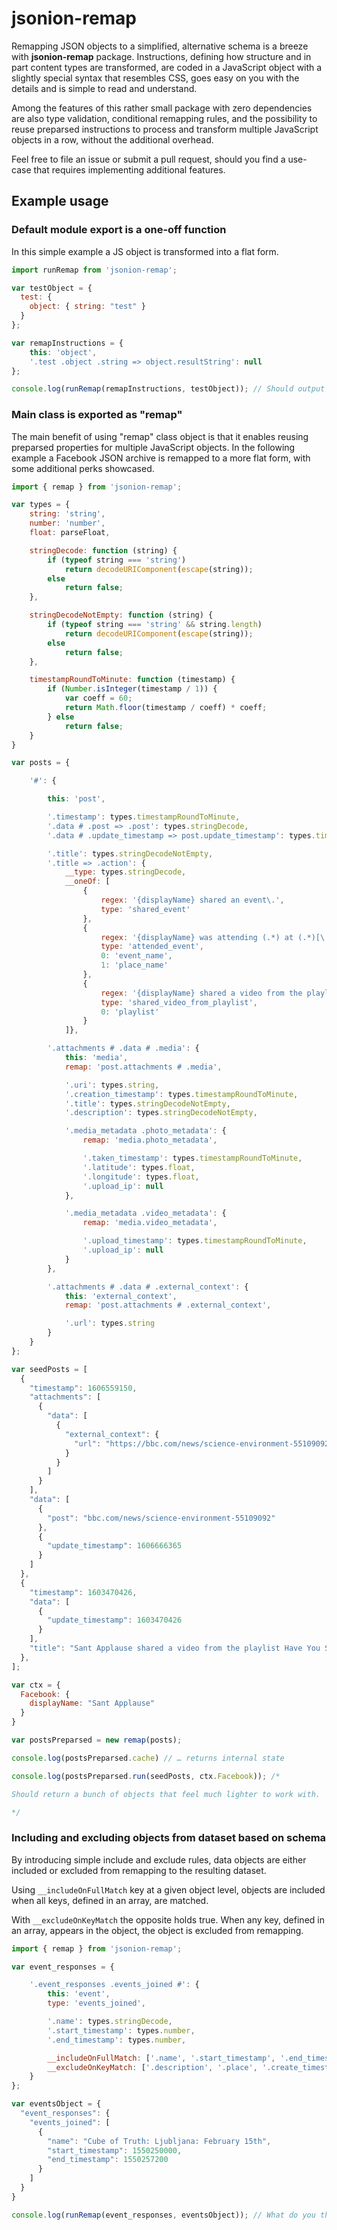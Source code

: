 # jsonion-remap

Remapping JSON objects to a simplified, alternative schema is a breeze with **jsonion-remap** package. Instructions, defining how structure and in part content types are transformed, are coded in a JavaScript object with a slightly special syntax that resembles CSS, goes easy on you with the details and is simple to read and understand.

Among the features of this rather small package with zero dependencies are also type validation, conditional remapping rules, and the possibility to reuse preparsed instructions to process and transform multiple JavaScript objects in a row, without the additional overhead.

Feel free to file an issue or submit a pull request, should you find a use-case that requires implementing additional features.


## Example usage

### Default module export is a one-off function

In this simple example a JS object is transformed into a flat form.

```javascript
import runRemap from 'jsonion-remap';

var testObject = {
  test: { 
  	object: { string: "test" }
  }
};

var remapInstructions = {
	this: 'object',
	'.test .object .string => object.resultString': null
};

console.log(runRemap(remapInstructions, testObject)); // Should output {resultString: "test"}
```

### Main class is exported as "remap" 

The main benefit of using "remap" class object is that it enables reusing preparsed properties for multiple JavaScript objects. In the following example a Facebook JSON archive is remapped to a more flat form, with some additional perks showcased.

```javascript
import { remap } from 'jsonion-remap';

var types = {
	string: 'string',
	number: 'number',
	float: parseFloat,

	stringDecode: function (string) {
		if (typeof string === 'string')
			return decodeURIComponent(escape(string));
		else
			return false;
	},

	stringDecodeNotEmpty: function (string) {
		if (typeof string === 'string' && string.length)
			return decodeURIComponent(escape(string));
		else
			return false;
	},

	timestampRoundToMinute: function (timestamp) {
		if (Number.isInteger(timestamp / 1)) {
			var coeff = 60;
			return Math.floor(timestamp / coeff) * coeff;
		} else
			return false;
	}
}

var posts = {

	'#': {

		this: 'post',

		'.timestamp': types.timestampRoundToMinute,
		'.data # .post => .post': types.stringDecode,
		'.data # .update_timestamp => post.update_timestamp': types.timestampRoundToMinute,

		'.title': types.stringDecodeNotEmpty,
		'.title => .action': {
			__type: types.stringDecode,
			__oneOf: [
				{
					regex: '{displayName} shared an event\.',
					type: 'shared_event'
				},
				{
					regex: '{displayName} was attending (.*) at (.*)[\.]*',
					type: 'attended_event',
					0: 'event_name',
					1: 'place_name'
				},
				{
					regex: '{displayName} shared a video from the playlist (.*)[\.]*',
					type: 'shared_video_from_playlist',
					0: 'playlist'
				}
			]},

		'.attachments # .data # .media': {
			this: 'media',
			remap: 'post.attachments # .media',

			'.uri': types.string,
			'.creation_timestamp': types.timestampRoundToMinute,
			'.title': types.stringDecodeNotEmpty,
			'.description': types.stringDecodeNotEmpty,

			'.media_metadata .photo_metadata': {
				remap: 'media.photo_metadata',

				'.taken_timestamp': types.timestampRoundToMinute,
				'.latitude': types.float,
				'.longitude': types.float,
				'.upload_ip': null
			},

			'.media_metadata .video_metadata': {
				remap: 'media.video_metadata',

				'.upload_timestamp': types.timestampRoundToMinute,
				'.upload_ip': null
			}
		},

		'.attachments # .data # .external_context': {
			this: 'external_context',
			remap: 'post.attachments # .external_context',

			'.url': types.string
		}
	}
};

var seedPosts = [
  {
    "timestamp": 1606559150,
    "attachments": [
      {
        "data": [
          {
            "external_context": {
              "url": "https://bbc.com/news/science-environment-55109092"
            }
          }
        ]
      }
    ],
    "data": [
      {
        "post": "bbc.com/news/science-environment-55109092"
      },
      {
        "update_timestamp": 1606666365
      }
    ]
  },
  {
    "timestamp": 1603470426,
    "data": [
      {
        "update_timestamp": 1603470426
      }
    ],
    "title": "Sant Applause shared a video from the playlist Have You Seen This?"
  },
];

var ctx = {
  Facebook: {
    displayName: "Sant Applause"
  }
}

var postsPreparsed = new remap(posts);

console.log(postsPreparsed.cache) // … returns internal state

console.log(postsPreparsed.run(seedPosts, ctx.Facebook)); /*

Should return a bunch of objects that feel much lighter to work with.

*/
```

### Including and excluding objects from dataset based on schema

By introducing simple include and exclude rules, data objects are either included or excluded from remapping to the resulting dataset.

Using `__includeOnFullMatch` key at a given object level, objects are included when all keys, defined in an array, are matched.

With `__excludeOnKeyMatch` the opposite holds true. When any key, defined in an array, appears in the object, the object is excluded from remapping.

```javascript
import { remap } from 'jsonion-remap';

var event_responses = {

	'.event_responses .events_joined #': {
		this: 'event',
		type: 'events_joined',

		'.name': types.stringDecode,
		'.start_timestamp': types.number,
		'.end_timestamp': types.number,

		__includeOnFullMatch: ['.name', '.start_timestamp', '.end_timestamp'],
		__excludeOnKeyMatch: ['.description', '.place', '.create_timestamp']
	}
};

var eventsObject = {
  "event_responses": {
    "events_joined": [
      {
        "name": "Cube of Truth: Ljubljana: February 15th",
        "start_timestamp": 1550250000,
        "end_timestamp": 1550257200
      }
    ]
  }
}

console.log(runRemap(event_responses, eventsObject)); // What do you think, will this one event get through?
```